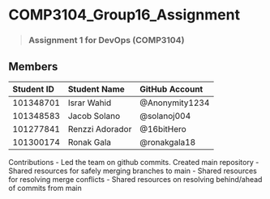 # COMP3104_Group16_Assignment
> ### Assignment 1 for DevOps (COMP3104)

## Members 

Student ID | Student Name    | GitHub Account
| :---     | :---            | :---
101348701  | Israr Wahid     | @Anonymity1234
101348583  | Jacob Solano    | @solanoj004
101277841  | Renzzi Adorador | @16bitHero
101300174  | Ronak Gala      | @ronakgala18

Contributions - Led the team on github commits. Created main repository
              - Shared resources for safely merging branches to main
              - Shared resources for resolving merge conflicts
              - Shared resources on resolving behind/ahead of commits from main 

